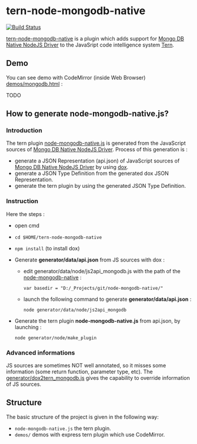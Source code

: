 # tern-node-mongodb-native

[![Build Status](https://secure.travis-ci.org/angelozerr/tern-node-mongodb-native.png)](http://travis-ci.org/angelozerr/tern-node-mongodb-native)

[tern-node-mongodb-native](https://github.com/angelozerr/tern-node-mongodb-native) is a plugin which adds support for [Mongo DB Native NodeJS Driver](http://mongodb.github.io/node-mongodb-native/) to the JavaSript code intelligence system [Tern](http://ternjs.net/).

## Demo

You can see demo with CodeMirror (inside Web Browser) [demos/mongodb.html](https://github.com/angelozerr/tern-node-mongodb-native/blob/master/demos/mongodb.html) :

TODO

## How to generate node-mongodb-native.js?

### Introduction

The tern plugin [node-mongodb-native.js](https://github.com/angelozerr/tern-node-mongodb-native/blob/master/node-mongodb-native.js) is generated from the JavaScript sources of [Mongo DB Native NodeJS Driver](http://mongodb.github.io/node-mongodb-native/).
Process of this generation is : 

 * generate a JSON Representation (api.json) of JavaScript sources of [Mongo DB Native NodeJS Driver](http://mongodb.github.io/node-mongodb-native/) by using [dox](https://github.com/visionmedia/dox).
 * generate a JSON Type Definition from the generated dox JSON Representation.
 * generate the tern plugin by using the generated JSON Type Definition.
 
### Instruction 

Here the steps : 
  
* open cmd  
* `cd $HOME/tern-node-mongodb-native`
* `npm install` (to install dox)
* Generate **generator/data/api.json** from JS sources with dox : 
  
  * edit generator/data/node/js2api_mongodb.js with the path of the [node-mongodb-native](https://github.com/mongodb/node-mongodb-native) :
 
 	`var basedir = "D:/_Projects/git/node-mongodb-native/"`
 
  * launch the following command to generate **generator/data/api.json** :
  
	`node generator/data/node/js2api_mongodb`

* Generate the tern plugin **node-mongodb-native.js** from api.json, by launching :
 
	`node generator/node/make_plugin`

### Advanced informations

JS sources are sometimes NOT well annotated, so it misses some information (some return function, parameter type, etc). The [generator/dox2tern_mongodb.js](generator/dox2tern_mongodb.js) gives the capability to override information of JS sources.

## Structure

The basic structure of the project is given in the following way:

* `node-mongodb-native.js` the tern plugin.
* `demos/` demos with express tern plugin which use CodeMirror.
